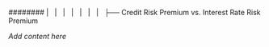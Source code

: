######## |   |   |   |   |   |   |   ├── Credit Risk Premium vs. Interest Rate Risk Premium

*Add content here*